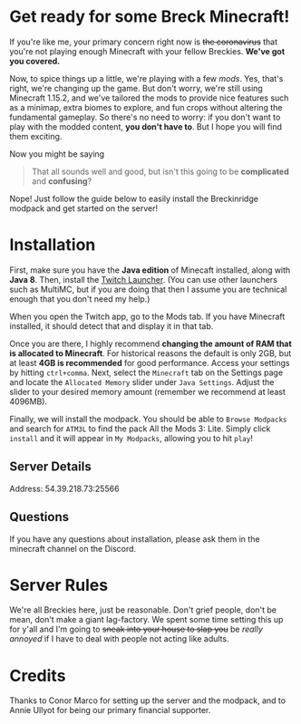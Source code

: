 # Get ready for some Breck Minecraft!

If you're like me, your primary concern right now is ~~the  coronavirus~~ that you're not playing enough Minecraft with your fellow Breckies. **We've got you covered.**

Now, to spice things up a little, we're playing with a few *mods*. Yes, that's right, we're changing up the game. But don't worry, we're still using Minecraft 1.15.2, and we've tailored the mods to provide nice features such as a minimap, extra biomes to explore, and fun crops without altering the fundamental gameplay. So there's no need to worry: if you don't want to play with the modded content, **you don't have to**. But I hope you will find them exciting.

Now you might be saying
> That all sounds well and good, but isn't this going to be **complicated** and **confusing**?

Nope! Just follow the guide below to easily install the Breckinridge modpack and get started on the server!

# Installation

First, make sure you have the **Java edition** of Minecaft installed, along with **Java 8**. Then, install the [Twitch Launcher](https://www.twitch.tv/downloads). (You can use other launchers such as MultiMC, but if you are doing that then I assume you are technical enough that you don't need my help.)

When you open the Twitch app, go to the Mods tab. If you have Minecraft installed, it should detect that and display it in that tab.

Once you are there, I highly recommend **changing the amount of RAM that is allocated to Minecraft**. For historical reasons the default is only 2GB, but at least **4GB is recommended** for good performance. Access your settings by hitting `ctrl+comma`. Next, select the `Minecraft` tab on the Settings page and locate the `Allocated Memory` slider under `Java Settings`. Adjust the slider to your desired memory amount (remember we recommend at least 4096MB).

Finally, we will install the modpack. You should be able to `Browse Modpacks` and search for `ATM3L` to find the pack All the Mods 3: Lite. Simply click `install` and it will appear in `My Modpacks`, allowing you to hit `play`!

## Server Details

Address: 54.39.218.73:25566

## Questions

If you have any questions about installation, please ask them in the minecraft channel on the Discord.

# Server Rules

We're all Breckies here, just be reasonable. Don't grief people, don't be mean, don't make a giant lag-factory. We spent some time setting this up for y'all and I'm going to ~~sneak into your house to slap you~~ be *really annoyed* if I have to deal with people not acting like adults.

# Credits

Thanks to Conor Marco for setting up the server and the modpack, and to Annie Ullyot for being our primary financial supporter.
